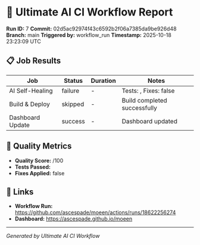 # 🚀 Ultimate AI CI Workflow Report

**Run ID:** 7
**Commit:** 02d5ac92974f43c6592b2f06a7385da9be926d48
**Branch:** main
**Triggered by:** workflow_run
**Timestamp:** 2025-10-18 23:23:09 UTC

## 📋 Job Results

| Job | Status | Duration | Notes |
|-----|--------|----------|-------|
| AI Self-Healing | failure | - | Tests: , Fixes: false |
| Build & Deploy | skipped | - | Build completed successfully |
| Dashboard Update | success | - | Dashboard updated |

## 🎯 Quality Metrics

- **Quality Score:** /100
- **Tests Passed:** 
- **Fixes Applied:** false

## 🔗 Links

- **Workflow Run:** https://github.com/ascespade/moeen/actions/runs/18622256274
- **Dashboard:** https://ascespade.github.io/moeen

---
*Generated by Ultimate AI CI Workflow*
